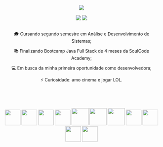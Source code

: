  <div align="center">    
   <img src="https://user-images.githubusercontent.com/99519903/207432268-fb0fcd1f-f347-45f7-a686-0da4a75c0369.png">
 </div>
 <div align="center">
   <br>
   <a href = "mailto:danyelly_mell@hotmail.com"><img src="https://img.shields.io/badge/-Gmail-%23333?style=for-the-badge&logo=gmail&logoColor=white"   target="_blank"></a>
   <a href="https://www.linkedin.com/in/daniele-flaviane-santos-almeida/" target="_blank"><img src="https://img.shields.io/badge/-LinkedIn-%230077B5?style=for-the-badge&logo=linkedin&logoColor=white" target="_blank"></a> 
 <br>
 </div>

<br>
<div style="display: inline_block">
  <div align="center" >
    <p width="100">🎓 Cursando segundo semestre em Análise e Desenvolvimento de Sistemas; </p>                
    <p width="100"> 📚 Finalizando Bootcamp Java Full Stack de 4 meses da SoulCode Academy;</p>
    <p width="100">💻 Em busca da minha primeira oportunidade como desenvolvedora; </p>                
    <p width="100">⚡ Curiosidade: amo cinema e jogar LOL.</p>
  </div>
  
 <br/>
</div>

##
<div align="center">   
<br>
 <img src="https://cdn.jsdelivr.net/gh/devicons/devicon/icons/html5/html5-plain-wordmark.svg" width="50" height="50"/>  <img src="https://cdn.jsdelivr.net/gh/devicons/devicon/icons/css3/css3-plain-wordmark.svg" width="50" height="50" />  <img src="https://cdn.jsdelivr.net/gh/devicons/devicon/icons/javascript/javascript-original.svg" width="50" height="50"/>  
   <img src="https://cdn.jsdelivr.net/gh/devicons/devicon/icons/bootstrap/bootstrap-plain-wordmark.svg" width="50" height="50" />
  <img src="https://cdn.jsdelivr.net/gh/devicons/devicon/icons/java/java-original-wordmark.svg" width="55" height="55"/> <img src="https://cdn.jsdelivr.net/gh/devicons/devicon/icons/spring/spring-original-wordmark.svg" width="55" height="55" /> 
  <img src="https://cdn.jsdelivr.net/gh/devicons/devicon/icons/typescript/typescript-plain.svg" width="55" height="55" />
 <img src="https://cdn.jsdelivr.net/gh/devicons/devicon/icons/angularjs/angularjs-plain.svg" width="50" height="50"/>
<img src="https://cdn.jsdelivr.net/gh/devicons/devicon/icons/mysql/mysql-plain-wordmark.svg" width="50" height="50" />
<img src="https://cdn.jsdelivr.net/gh/devicons/devicon/icons/firebase/firebase-plain-wordmark.svg" width="50" height="50" />
 <img src="https://cdn.jsdelivr.net/gh/devicons/devicon/icons/git/git-plain-wordmark.svg" width="50" height="50" />
          
                  
</div>    
<br/>


       
